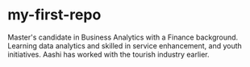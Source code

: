 # my-first-repo
Master's candidate in Business Analytics with a Finance background. Learning data analytics and skilled in service enhancement, and youth initiatives. 
Aashi has worked with the tourish industry earlier.
